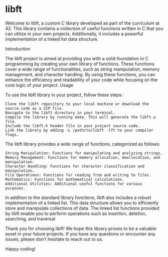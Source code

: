 # libft

Welcome to libft, a custom C library developed as part of the curriculum at 42. This library contains a collection of useful functions written in C that you can utilize in your own projects. Additionally, it includes a powerful implementation of a linked list data structure.

Introduction

The libft project is aimed at providing you with a solid foundation in C programming by creating your own library of functions. These functions cover a wide range of functionalities, such as string manipulation, memory management, and character handling. By using these functions, you can enhance the efficiency and readability of your code while focusing on the core logic of your project.
Usage

To use the libft library in your project, follow these steps:

    Clone the libft repository to your local machine or download the source code as a ZIP file.
    Navigate to the libft directory in your terminal.
    Compile the library by running make. This will generate the libft.a file.
    Include the libft.h header file in your project source code.
    Link the library by adding -L /path/to/libft -lft to your compiler flags.


The libft library provides a wide range of functions, categorized as follows:

    String Manipulation: Functions for manipulating and analyzing strings.
    Memory Management: Functions for memory allocation, deallocation, and manipulation.
    Character Handling: Functions for character classification and manipulation.
    File Operations: Functions for reading from and writing to files.
    Mathematics: Functions for mathematical calculations.
    Additional Utilities: Additional useful functions for various purposes.

In addition to the standard library functions, libft also includes a robust implementation of a linked list. This data structure allows you to efficiently store and manipulate collections of data. The linked list functions provided by libft enable you to perform operations such as insertion, deletion, searching, and traversal.

Thank you for choosing libft! We hope this library proves to be a valuable asset in your future projects. If you have any questions or encounter any issues, please don't hesitate to reach out to us.

Happy coding!
